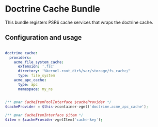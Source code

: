 # Doctrine Cache Bundle

This bundle registers PSR6 cache services that wraps the doctrine cache. 

## Configuration and usage

```yaml

doctrine_cache:
  providers:
    acme_file_system_cache:
      extension: '.fsc'
      directory: '%kernel.root_dir%/var/storage/fs_cache/'
      type: file_system
    acme_apc_cache:
      type: apc
      namespace: my_ns
```

``` php

/** @var CacheItemPoolInterface $cacheProvider */
$cacheProvider = $this->container->get('doctrine.acme_apc_cache');

/** @var CacheItemInterface $item */
$item = $cacheProvider->getItem('cache-key');

```